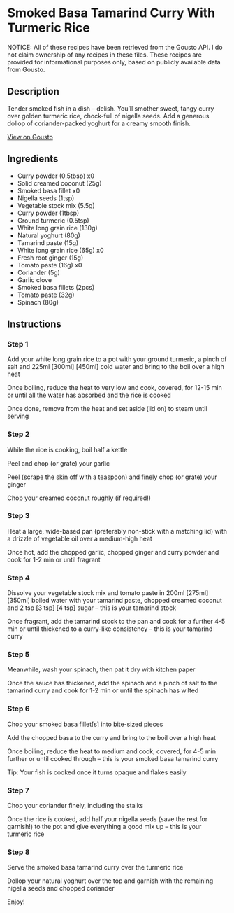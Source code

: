 # Smoked Basa Tamarind Curry With Turmeric Rice

NOTICE: All of these recipes have been retrieved from the Gousto API. I do not claim ownership of any recipes in these files. These recipes are provided for informational purposes only, based on publicly available data from Gousto.

## Description

Tender smoked fish in a dish – delish. You’ll smother sweet, tangy curry over golden turmeric rice, chock-full of nigella seeds. Add a generous dollop of coriander-packed yoghurt for a creamy smooth finish.

[View on Gousto](https://www.gousto.co.uk/recipes/cookbook/smoked-basa-tamarind-curry-with-turmeric-rice)

## Ingredients

- Curry powder (0.5tbsp) x0
- Solid creamed coconut (25g)
- Smoked basa fillet x0
- Nigella seeds (1tsp)
- Vegetable stock mix (5.5g)
- Curry powder (1tbsp)
- Ground turmeric (0.5tsp)
- White long grain rice (130g)
- Natural yoghurt (80g)
- Tamarind paste (15g)
- White long grain rice (65g) x0
- Fresh root ginger (15g)
- Tomato paste (16g) x0
- Coriander (5g)
- Garlic clove
- Smoked basa fillets (2pcs)
- Tomato paste (32g)
- Spinach (80g)

## Instructions


### Step 1

Add your white long grain rice to a pot with your ground turmeric, a pinch of salt<span class="text-danger"> </span>and 225ml<span class="text-purple"> [300ml]</span> <span class="text-danger">[450ml]</span> cold water and bring to the boil over a high heat

Once boiling, reduce the heat to very low and cook, covered, for 12-15 min or until all the water has absorbed and the rice is cooked

Once done, remove from the heat and set aside (lid on) to steam until serving


### Step 2

While the rice is cooking, boil half a kettle

Peel and chop (or grate) your garlic

Peel (scrape the skin off with a teaspoon) and finely chop (or grate) your ginger

Chop your creamed coconut roughly (if required!)


### Step 3

Heat a large, wide-based pan (preferably non-stick with a matching lid) with a drizzle of vegetable oil over a medium-high heat

Once hot, add the chopped garlic, chopped ginger and curry powder and cook for 1-2 min or until fragrant


### Step 4

Dissolve your vegetable stock mix and tomato paste in 200ml <span class="text-purple">[275ml] </span><span class="text-danger">[350ml]</span> boiled water with your tamarind paste, chopped creamed coconut and 2 tsp<span class="text-danger"> <span class="text-purple">[3 tsp] </span>[4 tsp]</span> sugar – this is your tamarind stock

Once fragrant, add the tamarind stock to the pan and cook for a further 4-5 min or until thickened to a curry-like consistency – this is your tamarind curry


### Step 5

Meanwhile, wash your spinach, then pat it dry with kitchen paper

Once the sauce has thickened, add the spinach and a pinch of salt to the tamarind curry and cook for 1-2 min or until the spinach has wilted


### Step 6

Chop your smoked basa fillet[s] into bite-sized pieces

Add the chopped basa to the curry and bring to the boil over a high heat

Once boiling, reduce the heat to medium and cook, covered, for 4-5 min further or until cooked through – this is your smoked basa tamarind curry

Tip: Your fish is cooked once it turns opaque and flakes easily


### Step 7

Chop your coriander finely, including the stalks

Once the rice is cooked, add half your nigella seeds (save the rest for garnish!) to the pot and give everything a good mix up – this is your turmeric rice

### Step 8

Serve the smoked basa tamarind curry over the turmeric rice

Dollop your natural yoghurt over the top and garnish with the remaining nigella seeds and chopped coriander

Enjoy!

